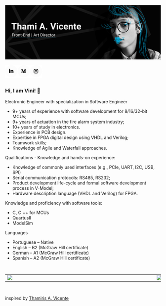 <img width="1920px" src="https://github.com/vinimyls/vinimyls/blob/main/assets/img/git.gif">
 
<a href="https://www.linkedin.com/in/vinicius-mylonas/"><img align="left" src="https://github.com/vinimyls/vinimyls/blob/main/assets/img/linkedin.png"/></a>
<a href="https://medium.com/@viniciusmylonas"><img align="left" src="https://github.com/vinimyls/vinimyls/blob/main/assets/img/medium.png"/></a>
<a href="https://www.instagram.com/viniciusmylonas/"><img align="left" src="https://github.com/vinimyls/vinimyls/blob/main/assets/img/insta.png"/></a>
<br>
<br>
<br>
### Hi, I am Vini! 👋

<p>Electronic Engineer with specialization in Software Engineer

* 9+ years of experience with software development for 8/16/32-bit MCUs;
* 9+ years of actuation in the fire alarm system industry;
* 10+ years of study in electronics.
* Experience in PCB design.
* Expertise in FPGA digital design using VHDL and Verilog;
* Teamwork skills;
* Knowledge of Agile and Waterfall approaches.

Qualifications - Knowledge and hands-on experience:

* Knowledge of commonly used interfaces (e.g., PCIe, UART, I2C, USB, SPI)
* Serial communication protocols: RS485, RS232;
* Product development life-cycle and formal software development process in V-Model;
* Hardware description language (VHDL and Verilog) for FPGA.

Knowledge and proficiency with software tools:

* C, C ++ for MCUs
* QuartusII
* ModelSim

Languages

* Portuguese  – Native
* English     – B2	 (McGraw Hill certificate) 
* German      – A1	 (McGraw Hill certificate)
* Spanish     – A2	 (McGraw Hill certificate)</p>



<br>
<center>
<table>
  <tr>
    <td><img width="470px" align="left" src="https://github-readme-stats.vercel.app/api?username=vinimyls&theme=vue&show_icons=true&icon_color=03ADDF&title_color=03ADDF&bg_color=0D1117&text_color=fafafa" /></td>
      <td><img width="390px" align="left" src="https://github-readme-stats.vercel.app/api/top-langs/?username=vinimyls&layout=compact&title_color=03ADDF&bg_color=0D1117&text_color=fafafa" /></td>
  </tr>   
</table>
</center>

<br>

inspired by [Thamiris A. Vicente](https://github.com/thamiavicente)

</br>
<!--
**thamiavicente/thamiavicente** is a ✨ _special_ ✨ repository because its `README.md` (this file) appears on your GitHub profile.

Here are some ideas to get you started:

- 🔭 I’m currently working on ...
- 🌱 I’m currently learning ...
- 👯 I’m looking to collaborate on ...
- 🤔 I’m looking for help with ...
- 💬 Ask me about ...
- 📫 How to reach me: ...
- 😄 Pronouns: ...
- ⚡ Fun fact: ...
-->
